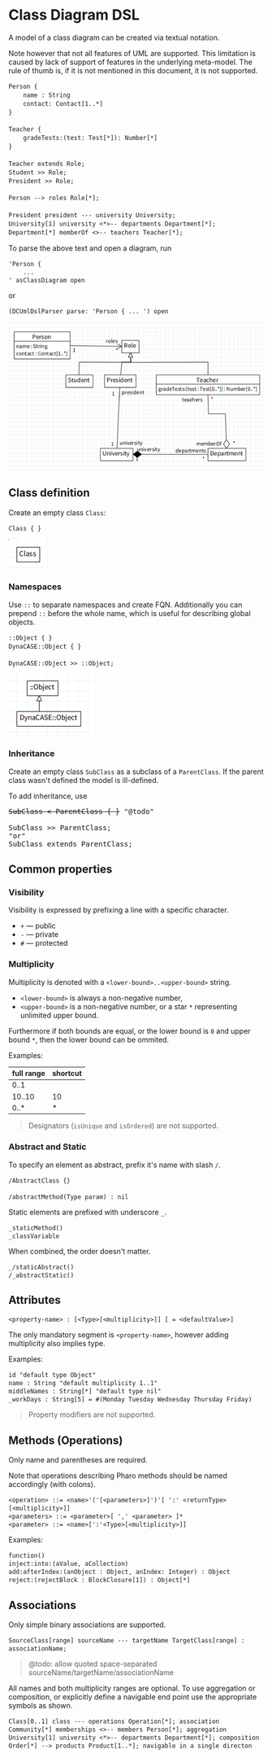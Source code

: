 # Class Diagram DSL

A model of a class diagram can be created via textual notation.

Note however that not all features of UML are supported. This limitation is caused by lack of support of features in the underlying meta-model. The rule of thumb is, if it is not mentioned in this document, it is not supported.

```txt
Person {
	name : String
	contact: Contact[1..*]
}

Teacher {
	gradeTests:(test: Test[*]): Number[*]
}

Teacher extends Role;
Student >> Role;
President >> Role;

Person --> roles Role[*];

President president --- university University;
University[1] university <*>-- departments Department[*];
Department[*] memberOf <>-- teachers Teacher[*];
```

To parse the above text and open a diagram, run

```st
'Person {
	...
' asClassDiagram open
```
or
```st
(DCUmlDslParser parse: 'Person { ... ') open
```

![diagram](figures/diagram.png)


## Class definition

Create an empty class `Class`:
```
Class { }
```

![Class definition](figures/class-def.png)

### Namespaces

Use `::` to separate namespaces and create FQN. Additionally you can prepend `::` before the whole name, which is useful for describing global objects.

```txt
::Object { }
DynaCASE::Object { }

DynaCASE::Object >> ::Object;
```

![Inheritance with namespaces](figures/ns-inheritance.png)

### Inheritance

Create an empty class `SubClass` as a subclass of a `ParentClass`. If the parent class wasn't defined the model is ill-defined.

To add inheritance, use

<pre>
<del>SubClass < ParentClass { }</del> "@todo"

SubClass >> ParentClass;
"or"
SubClass extends ParentClass;
</pre>

## Common properties

### Visibility

Visibility is expressed by prefixing a line with a specific character.

* `+` — public
* `-` — private
* `#` — protected

### Multiplicity

Multiplicity is denoted with a `<lower-bound>..<upper-bound>` string.

* `<lower-bound>` is always a non-negative number,
* `<upper-bound>` is a non-negative number, or a star `*` representing unlimited upper bound.

Furthermore if both bounds are equal, or the lower bound is `0` and upper bound `*`, then the lower bound can be ommited.

Examples:

full range | shortcut
---------- | --------
0..1|
10..10|10
0..\*|\*

> Designators (`isUnique` and `isOrdered`) are not supported.

### Abstract and Static

To specify an element as abstract, prefix it's name with slash `/`.

```st
/AbstractClass {}

/abstractMethod(Type param) : nil
```

Static elements are prefixed with underscore `_`.


```st
_staticMethod()
_classVariable
```

When combined, the order doesn't matter.

```st
_/staticAbstract()
/_abstractStatic()
```


## Attributes

```st
<property-name> : [<Type>[<multiplicity>]] [ = <defaultValue>]
```

The only mandatory segment is `<property-name>`, however adding multiplicity also implies type.

Examples:

```st
id "default type Object"
name : String "default multiplicity 1..1"
middleNames : String[*] "default type nil"
_workDays : String[5] = #(Monday Tuesday Wednesday Thursday Friday)
```

> Property modifiers are not supported.

## Methods (Operations)

Only name and parentheses are required.

Note that operations describing Pharo methods should be named accordingly (with colons).

```st
<operation> ::= <name>'('[<parameters>]')'[ ':' <returnType>[<multiplicity>]]
<parameters> ::= <parameter>[ ',' <parameter> ]*
<parameter> ::= <name>[':'<Type>[<multiplicity>]]
```

Examples:

```st
function()
inject:into:(aValue, aCollection)
add:afterIndex:(anObject : Object, anIndex: Integer) : Object
reject:(rejectBlock : BlockClosure[1]) : Object[*]
```

## Associations

Only simple binary associations are supported.

```
SourceClass[range] sourceName --- targetName TargetClass[range] : associationName;
```

> @todo: allow quoted space-separated sourceName/targetName/associationName


All names and both multiplicity ranges are optional. To use aggregation or composition, or explicitly define a navigable end point use the appropriate symbols as shown.

```
Class[0..1] class --- operations Operation[*]; association
Community[*] memberships <>-- members Person[*]; aggregation
University[1] university <*>-- departments Department[*]; composition
Order[*] --> products Product[1..*]; navigable in a single directon
```

